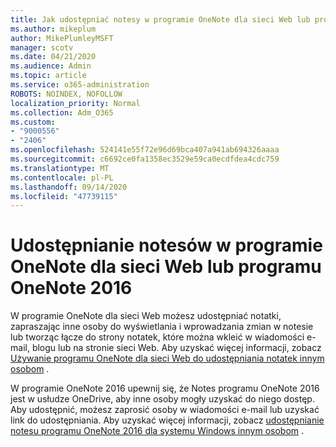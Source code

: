 ```yaml
---
title: Jak udostępniać notesy w programie OneNote dla sieci Web lub programu OneNote 2016
ms.author: mikeplum
author: MikePlumleyMSFT
manager: scotv
ms.date: 04/21/2020
ms.audience: Admin
ms.topic: article
ms.service: o365-administration
ROBOTS: NOINDEX, NOFOLLOW
localization_priority: Normal
ms.collection: Adm_O365
ms.custom:
- "9000556"
- "2406"
ms.openlocfilehash: 524141e55f72e96d69bca407a941ab694326aaaa
ms.sourcegitcommit: c6692ce0fa1358ec3529e59ca0ecdfdea4cdc759
ms.translationtype: MT
ms.contentlocale: pl-PL
ms.lasthandoff: 09/14/2020
ms.locfileid: "47739115"
---
```

# <a name="share-notebooks-in-onenote-for-the-web-or-onenote-2016"></a>Udostępnianie notesów w programie OneNote dla sieci Web lub programu OneNote 2016

W programie OneNote dla sieci Web możesz udostępniać notatki, zapraszając inne osoby do wyświetlania i wprowadzania zmian w notesie lub tworząc łącze do strony notatek, które można wkleić w wiadomości e-mail, blogu lub na stronie sieci Web. Aby uzyskać więcej informacji, zobacz [Używanie programu OneNote dla sieci Web do udostępniania notatek innym osobom](https://support.office.com/article/D3481FBE-E06C-4883-B7E9-B2EE9F38AED3) .

W programie OneNote 2016 upewnij się, że Notes programu OneNote 2016 jest w usłudze OneDrive, aby inne osoby mogły uzyskać do niego dostęp. Aby udostępnić, możesz zaprosić osoby w wiadomości e-mail lub uzyskać link do udostępniania. Aby uzyskać więcej informacji, zobacz [udostępnianie notesu programu OneNote 2016 dla systemu Windows innym osobom](https://support.office.com/article/d14b6033-7a95-4536-9216-bb0a5e0f8285) .